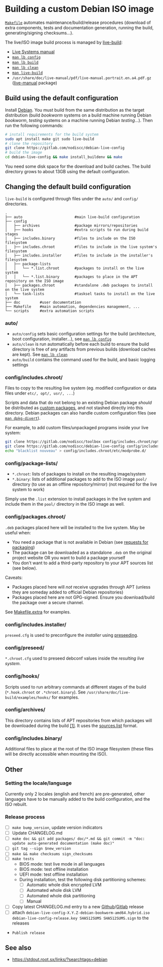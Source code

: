 # Building a custom Debian ISO image

[`Makefile`](https://gitlab.com/nodiscc/debian-live-config/-/blob/master/Makefile) automates maintenance/build/release procedures (download of extra components, tests and documentation generation, running the build, generating/signing checksums...).

The live/ISO image build process is managed by [live-build](https://packages.debian.org/bookworm/live-build):

* [Live Systems manual](https://live-team.pages.debian.net/live-manual/html/live-manual/index.en.html)
* [`man lb config`](https://manpages.debian.org/bookworm/live-build/lb_config.1.en.html)
* [`man lb build`](https://manpages.debian.org/bookworm/live-build/lb_build.1.en.html)
* [`man lb clean`](https://manpages.debian.org/bookworm/live-build/lb_clean.1.en.html)
* [`man live-build`](https://manpages.debian.org/bookworm/live-build/live-build.7.en.html)
* `/usr/share/doc/live-manual/pdf/live-manual.portrait.en.a4.pdf.gz` ([live-manual](https://packages.debian.org/bookworm/live-manual) package)


## Build using the default configuration

Install [Debian](https://www.debian.org). You must build from the same distribution as the target distribution (build *bookworm* systems on a build machine running Debian *bookworm*, *testing* systems on a machine running Debian *testing*...). Then run the following commands:

```bash
# install requirements for the build system
sudo apt install make git sudo live-build
# clone the repository
git clone https://gitlab.com/nodiscc/debian-live-config
# build the image
cd debian-live-config && make install_buildenv && make
```

You need some disk space for the download and build caches. The build directory grows to about 13GB using the default configuration.


## Changing the default build configuration

`live-build` is configured through files under the `auto/` and `config/` directories.

```
.
├── auto                        #main live-build configuration
├── config
│   ├── archives                #package mirrors/repositories
│   ├── hooks                   #extra scripts to run during build stages
│   ├── includes.binary         #files to include on the ISO filesystem
│   ├── includes.chroot         #files to include in the live system's filesystem
│   ├── includes.installer      #files to include in the installer's filesystem
│   ├── package-lists
│   │   └── *.list.chroot		#packages to install on the live system
│   │   └── *.list.binary		#packages to place in the APT repository on the ISO image
│   ├── packages.chroot         #standalone .deb packages to install on the live system
│   └── task-lists              #tasksel tasks to install on the live system
├── doc			#user documentation
├── Makefile	#main automation, dependencies management, ...
└── scripts		#extra automation scripts

```

### auto/

* `auto/config` sets basic configuration settings for the build (architecture, boot configuration, installer...), see [`man lb config`](https://manpages.debian.org/bookworm/live-build/lb_config.1.en.html)
* `auto/clean` is run automatically before each build to ensure the build directory is free of any artifacts from previous builds (download caches are kept). See [`man lb clean`](https://manpages.debian.org/bookworm/live-build/lb_clean.1.en.html)
* `auto/build` contains the command used for the build, and basic logging settings


### config/includes.chroot/

Files to copy to the resulting live system (eg. modified configuration or data files under `etc/, opt/, usr/, ...`)

Scripts and data that do not belong to an existing Debian package _should_ be distributed as [custom packages](http://wiki.debian.org/Packaging), and not stashed directly into this directory. Debian packages can also handle custom configuration files (see [`man dpkg-divert`](https://manpages.debian.org/bookworm/dpkg/dpkg-divert.1.en.html)).

For example, to add custom files/unpackaged programs inside your live system:

```bash
git clone https://gitlab.com/nodiscc/toolbox config/includes.chroot/opt/toolbox
git clone https://gitlab.com/nodiscc/debian-live-config config/includes.chroot/opt/dlc
echo "blacklist nouveau" > config/includes.chroot/etc/modprobe.d/
```

### config/package-lists/

* `*.chroot`: lists of packages to install on the resulting image/system
* `*.binary`: lists of additional packages to add to the ISO image `pool/` directory (to use as an offline repository/mirror) (not required for the live system to work)

Simply use the `.list` extension to install packages in the live system and include them in the `pool/` directory in the ISO image as well.


### config/packages.chroot/

`.deb` packages placed here will be installed to the live system. May be useful when:

- You need a package that is not available in Debian (see [requests for packaging](http://wnpp.debian.net/))
- The package can be downloaded as a standalone `.deb` on the original project website OR you want to build a package yourself
- You don't want to add a third-party repository to your APT sources list (see below).

Caveats:

 - Packages placed here will _not_ receive upgrades through APT (unless they are someday added to official Debian repositories)
 - Packages placed here are not GPG-signed. Ensure you download/build the package over a secure channel.

See [Makefile.extra](https://gitlab.com/nodiscc/debian-live-config/-/blob/master/Makefile.extra) for examples.


### config/includes.installer/

`preseed.cfg` is used to preconfigure the _installer_ using [preseeding](https://wiki.debian.org/Preseed).


### config/preseed/

`*.chroot.cfg` used to preseed debconf values inside the _resulting live system_.


### config/hooks/

Scripts used to run arbitrary commands at different stages of the build (`*.hook.chroot` or `.*chroot.binary`). See `/usr/share/doc/live-build/examples/hooks/` for examples.


### config/archives/

This directory contains lists of APT repositories from which packages will be downloaded during the build [[1]](https://live-team.pages.debian.net/live-manual/html/live-manual/customizing-package-installation.en.html#380). It uses the [sources.list](https://wiki.debian.org/SourcesList) format.


### config/includes.binary/

Additional files to place at the root of the ISO image filesystem (these files will be directly accessible when mounting the ISO).

## Other

### Setting the locale/language

Currently only 2 locales (english and french) are pre-generated, other languages have to be manually added to the build configuration, and the ISO rebuilt.


### Release process

- [ ] `make bump_version`, update version indicators
- [ ] Update CHANGELOG.md
- [ ] `make doc && git add packages/ doc/*.md && git commit -m "doc: update auto-generated documentation (make doc)"`
- [ ] `git tag --sign $new_version`
- [ ] `make && make checksums sign_checksums`
- [ ] `make tests`
  - BIOS mode: test live mode in all languages
  - BIOS mode: test offline installation
  - UEFI mode: test offline installation
  - During installation, test the following disk partitioning schemes:
    - [ ] Automatic whole disk encrypted LVM
    - [ ] Automated whole disk LVM
    - [ ] Automated whole disk partitioning
    - [ ] Manual
- [ ] Copy latest CHANGELOG.md entry to a new [Github](https://github.com/nodiscc/debian-live-config/releases)/[Gitlab](https://gitlab.com/nodiscc/debian-live-config/-/releases) release
- [ ] attach `debian-live-config-X.Y.Z-debian-bookworm-amd64.hybrid.iso debian-live-config-release.key SHA512SUMS SHA512SUMS.sign` to the releases
- `Publish release`
 


## See also

 - <https://stdout.root.sx/links/?searchtags=debian>
